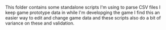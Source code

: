 This folder contains some standalone scripts I'm using to parse
CSV files I keep game prototype data in while I'm developging the game
I find this an easier way to edit and change game data and these
scripts also do a bit of variance on these and validation.